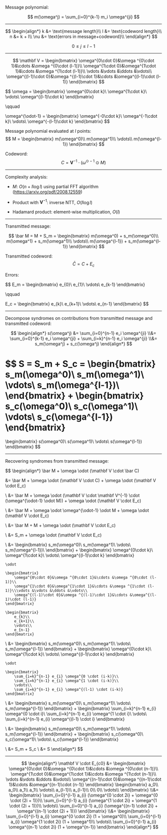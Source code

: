 Message polynomial:

$$
m(\omega^j) = \sum_{i=0}^{k-1} m_i \omega^{ji}
$$

---


$$
\begin{align*}
    k &= \text{message length}\\
    l &= \text{codeword length}\\
    n &= k + l\\
    \nu &= \text{errors in message+codeword}\\
\end{align*}
$$

$$
0 \leq j \leq l-1
$$

---


$$
\mathbf V =
\begin{bmatrix}
    \omega^{0\cdot 0}&\omega ^{0\cdot 1}&\cdots &\omega ^{0\cdot (l-1)}\\
    \omega^{1\cdot 0}&\omega^{1\cdot 1}&\cdots &\omega ^{1\cdot (l-1)}\\
    \vdots &\vdots &\ddots &\vdots\\
    \omega^{(l-1)\cdot 0}&\omega ^{(l-1)\cdot 1}&\cdots &\omega^{(l-1)\cdot (l-1)}
\end{bmatrix}
$$


$$
\omega =
\begin{bmatrix}
    \omega^{0\cdot k}\\
    \omega^{1\cdot k}\\
    \vdots\\
    \omega^{(l-1)\cdot k}
\end{bmatrix}

\qquad

\omega^{\odot-1} =
\begin{bmatrix}
    \omega^{-0\cdot k}\\
    \omega^{-1\cdot k}\\
    \vdots\\
    \omega^{-(l-1)\cdot k}
\end{bmatrix}
$$

Message polynomial evaluated at $l$ points:
$$
M =
\begin{bmatrix}
    m(\omega^0)\\
    m(\omega^1)\\
    \vdots\\
    m(\omega^{l-1})
\end{bmatrix}
$$

Codeword:
$$
C = \mathbf V^{-1} \cdot (\omega^{\odot-1} \odot M)
$$

---

Complexity analysis:

- $M$: $O(n + l\log l)$ using partial FFT algorithm (https://arxiv.org/pdf/2008.12559)

- Product with $\mathbf V^{-1}$: inverse NTT, $O(l\log l)$



- Hadamard product: element-wise multiplication, $O(l)$

---


Transmitted message:

$$
\bar M = M + S_m =
\begin{bmatrix}
    m(\omega^0) + s_m(\omega^0)\\
    m(\omega^1) + s_m(\omega^1)\\
    \vdots\\
    m(\omega^{l-1}) + s_m(\omega^{l-1})
\end{bmatrix}
$$

Transmitted codeword:
$$
\bar C = C + E_c
$$


Errors:

$$
E_m =
\begin{bmatrix}
    e_{0}\\
    e_{1}\\
    \vdots\\
    e_{k-1}
\end{bmatrix}

\qquad

E_c =
\begin{bmatrix}
    e_{k}\\
    e_{k+1}\\
    \vdots\\
    e_{n-1}
\end{bmatrix}
$$

---


Decompose syndromes on contributions from transmitted message and transmitted codeword:

$$
\begin{align*}
    s(\omega^j)
    &= \sum_{i=0}^{n-1} e_i \omega^{ji}
    \\&= \sum_{i=0}^{k-1} e_i \omega^{ji} + \sum_{i=k}^{n-1} e_i \omega^{ji}
    \\&= s_m(\omega^j) + s_c(\omega^j)
\end{align*}
$$


$$
S = S_m + S_c =
\begin{bmatrix}
    s_m(\omega^0)\\
    s_m(\omega^1)\\
    \vdots\\
    s_m(\omega^{l-1})\\
\end{bmatrix}
+
\begin{bmatrix}
    s_c(\omega^0)\\
    s_c(\omega^1)\\
    \vdots\\
    s_c(\omega^{l-1})
\end{bmatrix}
=
\begin{bmatrix}
    s(\omega^0)\\
    s(\omega^1)\\
    \vdots\\
    s(\omega^{l-1})
\end{bmatrix}
$$


---

Recovering syndromes from transmitted message:

$$
\begin{align*}
\bar M + \omega \odot (\mathbf V \cdot \bar C)

&= \bar M + \omega \odot (\mathbf V \cdot C) + \omega \odot (\mathbf V \cdot E_c)

\\ &= \bar M + \omega \odot (\mathbf V \cdot \mathbf V^{-1} \cdot (\omega^{\odot-1} \odot M)) + \omega \odot (\mathbf V \cdot E_c)

\\ &= \bar M + \omega \odot \omega^{\odot-1} \odot M + \omega \odot (\mathbf V \cdot E_c)

\\ &= \bar M + M + \omega \odot (\mathbf V \cdot E_c)

\\ &= S_m + \omega \odot (\mathbf V \cdot E_c)

\\ &=
    \begin{bmatrix}
        s_m(\omega^0)\\
        s_m(\omega^1)\\
        \vdots\\
        s_m(\omega^{l-1})\\
    \end{bmatrix}
    +
    \begin{bmatrix}
        \omega^{0\cdot k}\\
        \omega^{1\cdot k}\\
        \vdots\\
        \omega^{(l-1)\cdot k}
    \end{bmatrix}

    \odot

    \begin{bmatrix}
        \omega^{0\cdot 0}&\omega ^{0\cdot 1}&\cdots &\omega ^{0\cdot (l-1)}\\
        \omega^{1\cdot 0}&\omega^{1\cdot 1}&\cdots &\omega ^{1\cdot (l-1)}\\\vdots &\vdots &\ddots &\vdots\\
        \omega^{(l-1)\cdot 0}&\omega ^{(l-1)\cdot 1}&\cdots &\omega^{(l-1)\cdot (l-1)}
    \end{bmatrix}

    \begin{bmatrix}
        e_{k}\\
        e_{k+1}\\
        \vdots\\
        e_{n-1}
    \end{bmatrix}

\\ &=
    \begin{bmatrix}
        s_m(\omega^0)\\
        s_m(\omega^1)\\
        \vdots\\
        s_m(\omega^{l-1})
    \end{bmatrix}
    +
    \begin{bmatrix}
        \omega^{0\cdot k}\\
        \omega^{1\cdot k}\\
        \vdots\\
        \omega^{(l-1)\cdot k}
    \end{bmatrix}

    \odot

    \begin{bmatrix}
        \sum_{i=k}^{n-1} e_{i} \omega^{0 \cdot (i-k)}\\
        \sum_{i=k}^{n-1} e_{i} \omega^{1 \cdot (i-k)}\\
        \vdots\\
        \sum_{i=k}^{n-1} e_{i} \omega^{(l-1) \cdot (i-k)}
    \end{bmatrix}

\\ &=
    \begin{bmatrix}
        s_m(\omega^0)\\
        s_m(\omega^1)\\
        \vdots\\
        s_m(\omega^{l-1})
    \end{bmatrix}
    +
    \begin{bmatrix}
        \sum_{i=k}^{n-1} e_{i} \omega^{0 \cdot i}\\
        \sum_{i=k}^{n-1} e_{i} \omega^{1 \cdot i}\\
        \vdots\\
        \sum_{i=k}^{n-1} e_{i} \omega^{(l-1) \cdot i}
    \end{bmatrix}

\\ &=
    \begin{bmatrix}
        s_m(\omega^0)\\
        s_m(\omega^1)\\
        \vdots\\
        s_m(\omega^{l-1})
    \end{bmatrix}
    +
    \begin{bmatrix}
        s_c(\omega^0)\\
        s_c(\omega^1)\\
        \vdots\\
        s_c(\omega^{l-1})
    \end{bmatrix}

\\ &= S_m + S_c
\\ &= S
\end{align*}
$$


---


$$
\begin{align*}
\mathbf V \cdot E_{c0} &=
\begin{bmatrix}
    \omega^{0\cdot 0}&\omega ^{0\cdot 1}&\cdots &\omega ^{0\cdot (n-1)}\\
    \omega^{1\cdot 0}&\omega^{1\cdot 1}&\cdots &\omega ^{1\cdot (n-1)}\\
    \vdots &\vdots &\ddots &\vdots\\
    \omega^{(n-1)\cdot 0}&\omega ^{(n-1)\cdot 1}&\cdots &\omega^{(n-1)\cdot (n-1)}
\end{bmatrix}
\begin{bmatrix}
    a_0\\
    a_0\\
    a_1\\
    a_1\\
    \vdots\\
    a_{l-1}\\
    a_{l-1}\\
    0\\
    0\\
    \vdots\\
\end{bmatrix}
\\&=
\begin{bmatrix}
    \sum_{i=0}^{l-1} a_{i} (\omega^{0 \cdot 2i} + \omega^{0 \cdot (2i + 1)})\\
    \sum_{i=0}^{l-1} a_{i} (\omega^{1 \cdot 2i} + \omega^{1 \cdot (2i + 1)})\\
    \vdots\\
    \sum_{i=0}^{l-1} a_{i} (\omega^{(n-1) \cdot 2i} + \omega^{(n-1) \cdot (2i + 1)})
\end{bmatrix}
\\&=
\begin{bmatrix}
    \sum_{i=0}^{l-1} a_{i} \omega^{0 \cdot 2i} (1 + \omega^0)\\
    \sum_{i=0}^{l-1} a_{i} \omega^{1 \cdot 2i} (1 + \omega^1)\\
    \vdots\\
    \sum_{i=0}^{l-1} a_{i} \omega^{(n-1) \cdot 2i} (1 + \omega^{n-1})
\end{bmatrix}
\end{align*}
$$